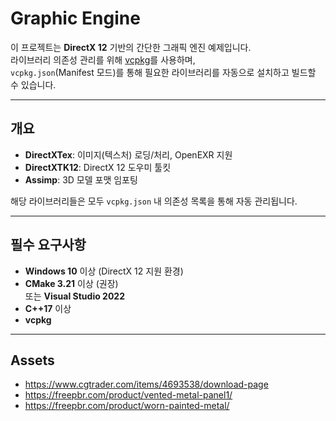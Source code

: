 # Graphic Engine

이 프로젝트는 **DirectX 12** 기반의 간단한 그래픽 엔진 예제입니다.  
라이브러리 의존성 관리를 위해 [vcpkg](https://github.com/microsoft/vcpkg)를 사용하며,  
`vcpkg.json`(Manifest 모드)를 통해 필요한 라이브러리를 자동으로 설치하고 빌드할 수 있습니다.

---

## 개요

- **DirectXTex**: 이미지(텍스처) 로딩/처리, OpenEXR 지원
- **DirectXTK12**: DirectX 12 도우미 툴킷
- **Assimp**: 3D 모델 포맷 임포팅

해당 라이브러리들은 모두 `vcpkg.json` 내 의존성 목록을 통해 자동 관리됩니다.

---

## 필수 요구사항

- **Windows 10** 이상 (DirectX 12 지원 환경)
- **CMake 3.21** 이상 (권장)  
  또는 **Visual Studio 2022**
- **C++17** 이상
- **vcpkg** 

---

## Assets

- https://www.cgtrader.com/items/4693538/download-page
- https://freepbr.com/product/vented-metal-panel1/
- https://freepbr.com/product/worn-painted-metal/